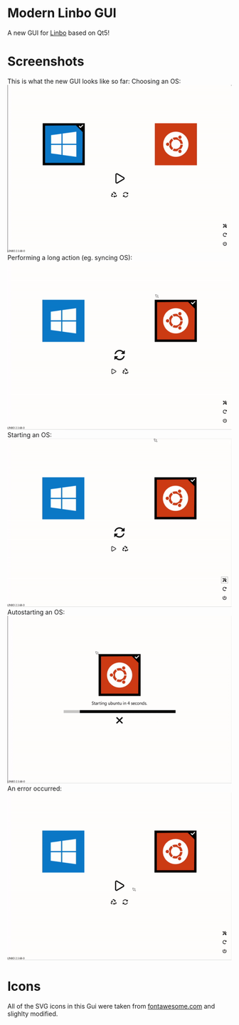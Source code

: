 # Modern Linbo GUI
A new GUI for [Linbo](https://github.com/linuxmuster/linuxmuster-linbo) based on Qt5!

# Screenshots
This is what the new GUI looks like so far:
Choosing an OS:  
![choose](/screenshots/choose.gif)  
Performing a long action (eg. syncing OS):  
![long](/screenshots/long.gif)  
Starting an OS:  
![start](/screenshots/start.gif)  
Autostarting an OS:  
![autostart](/screenshots/autostart.gif)  
An error occurred:  
![error](/screenshots/error.gif)  

# Icons
All of the SVG icons in this Gui were taken from [fontawesome.com](https://fontawesome.com/license) and slighlty modified.
